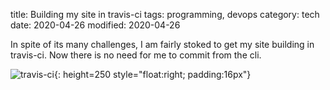 title: Building my site in travis-ci
tags: programming, devops
category: tech
date: 2020-04-26
modified: 2020-04-26

In spite of its many challenges, I am fairly stoked to get my site building in travis-ci.   Now there is no need for me to commit from the cli.

![travis-ci]({static}/images/universe/2D5CF1C5-1499-43C0-BFE4-AC6F864D78B3.jpeg){: height=250 style="float:right; padding:16px"} 
